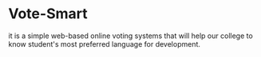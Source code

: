 # Vote-Smart

it is  a simple web-based online voting systems that will help our college 
to know student's most preferred language for development.
